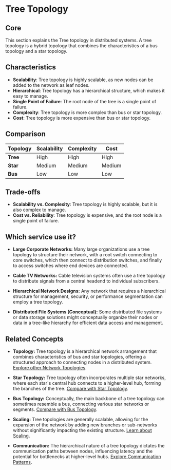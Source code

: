# Tree Topology

## Core

This section explains the Tree topology in distributed systems. A tree topology is a hybrid topology that combines the characteristics of a bus topology and a star topology.

## Characteristics

- **Scalability**: Tree topology is highly scalable, as new nodes can be added to the network as leaf nodes.
- **Hierarchical**: Tree topology has a hierarchical structure, which makes it easy to manage.
- **Single Point of Failure**: The root node of the tree is a single point of failure.
- **Complexity**: Tree topology is more complex than bus or star topology.
- **Cost**: Tree topology is more expensive than bus or star topology.

## Comparison

| Topology | Scalability | Complexity | Cost |
|---|---|---|---|
| **Tree** | High | High | High |
| **Star** | Medium | Medium | Medium |
| **Bus** | Low | Low | Low |

## Trade-offs

- **Scalability vs. Complexity**: Tree topology is highly scalable, but it is also complex to manage.
- **Cost vs. Reliability**: Tree topology is expensive, and the root node is a single point of failure.

## Which service use it?



-   **Large Corporate Networks:** Many large organizations use a tree topology to structure their network, with a root switch connecting to core switches, which then connect to distribution switches, and finally to access switches where end devices are connected.

-   **Cable TV Networks:** Cable television systems often use a tree topology to distribute signals from a central headend to individual subscribers.

-   **Hierarchical Network Designs:** Any network that requires a hierarchical structure for management, security, or performance segmentation can employ a tree topology.

-   **Distributed File Systems (Conceptual):** Some distributed file systems or data storage solutions might conceptually organize their nodes or data in a tree-like hierarchy for efficient data access and management.

## Related Concepts

-   **Topology:** Tree topology is a hierarchical network arrangement that combines characteristics of bus and star topologies, offering a structured approach to connecting nodes in a distributed system. [Explore other Network Topologies](../README.md).

-   **Star Topology:** Tree topology often incorporates multiple star networks, where each star's central hub connects to a higher-level hub, forming the branches of the tree. [Compare with Star Topology](../star/README.md).

-   **Bus Topology:** Conceptually, the main backbone of a tree topology can sometimes resemble a bus, connecting various star networks or segments. [Compare with Bus Topology](../bus/README.md).

-   **Scaling:** Tree topologies are generally scalable, allowing for the expansion of the network by adding new branches or sub-networks without significantly impacting the existing structure. [Learn about Scaling](../../scaling/README.md).

-   **Communication:** The hierarchical nature of a tree topology dictates the communication paths between nodes, influencing latency and the potential for bottlenecks at higher-level hubs. [Explore Communication Patterns](../../communication/README.md).

